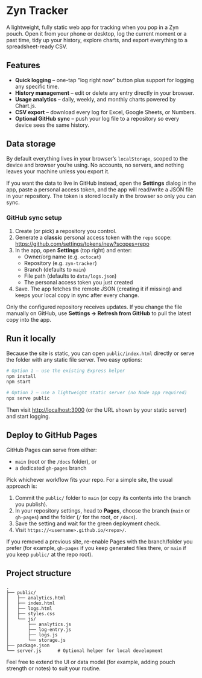 # Zyn Tracker

A lightweight, fully static web app for tracking when you pop in a Zyn pouch. Open it from your phone or desktop, log the current moment or a past time, tidy up your history, explore charts, and export everything to a spreadsheet-ready CSV.

## Features

- **Quick logging** – one-tap "log right now" button plus support for logging any specific time.
- **History management** – edit or delete any entry directly in your browser.
- **Usage analytics** – daily, weekly, and monthly charts powered by Chart.js.
- **CSV export** – download every log for Excel, Google Sheets, or Numbers.
- **Optional GitHub sync** – push your log file to a repository so every device sees the same history.

## Data storage

By default everything lives in your browser’s `localStorage`, scoped to the device and browser you’re using. No accounts, no servers, and nothing leaves your machine unless you export it.

If you want the data to live in GitHub instead, open the **Settings** dialog in the app, paste a personal access token, and the app will read/write a JSON file in your repository. The token is stored locally in the browser so only you can sync.

### GitHub sync setup

1. Create (or pick) a repository you control.
2. Generate a **classic** personal access token with the `repo` scope:  
   <https://github.com/settings/tokens/new?scopes=repo>
3. In the app, open **Settings** (top right) and enter:
   - Owner/org name (e.g. `octocat`)
   - Repository (e.g. `zyn-tracker`)
   - Branch (defaults to `main`)
   - File path (defaults to `data/logs.json`)
   - The personal access token you just created
4. Save. The app fetches the remote JSON (creating it if missing) and keeps your local copy in sync after every change.

Only the configured repository receives updates. If you change the file manually on GitHub, use **Settings → Refresh from GitHub** to pull the latest copy into the app.

## Run it locally

Because the site is static, you can open `public/index.html` directly or serve the folder with any static file server. Two easy options:

```bash
# Option 1 – use the existing Express helper
npm install
npm start

# Option 2 – use a lightweight static server (no Node app required)
npx serve public
```

Then visit <http://localhost:3000> (or the URL shown by your static server) and start logging.

## Deploy to GitHub Pages

GitHub Pages can serve from either:

- `main` (root or the `/docs` folder), or
- a dedicated `gh-pages` branch

Pick whichever workflow fits your repo. For a simple site, the usual approach is:

1. Commit the `public/` folder to `main` (or copy its contents into the branch you publish).
2. In your repository settings, head to **Pages**, choose the branch (`main` or `gh-pages`) and the folder (`/` for the root, or `/docs`).
3. Save the setting and wait for the green deployment check.
4. Visit `https://<username>.github.io/<repo>/`.

If you removed a previous site, re-enable Pages with the branch/folder you prefer (for example, `gh-pages` if you keep generated files there, or `main` if you keep `public/` at the repo root).

## Project structure

```
.
├── public/
│   ├── analytics.html
│   ├── index.html
│   ├── logs.html
│   ├── styles.css
│   └── js/
│       ├── analytics.js
│       ├── log-entry.js
│       ├── logs.js
│       └── storage.js
├── package.json
└── server.js      # Optional helper for local development
```

Feel free to extend the UI or data model (for example, adding pouch strength or notes) to suit your routine.
